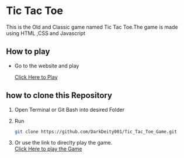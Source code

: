 # Tic Tac Toe
This is the Old and Classic game named Tic Tac Toe.The game is made using HTML ,CSS and Javascript
## How to play
 - Go to the website and play
    
   [Click Here to Play](https://darkdeity001.github.io/Tic_Tac_Toe_Game)
 
## how to clone this Repository
1. Open Terminal or Git Bash into desired Folder
2. Run
   
   ```bash
   git clone https://github.com/DarkDeity001/Tic_Tac_Toe_Game.git
   ```
3. Or use the link to direclty play the game.<br>
   [Click Here to play the Game ](https://drdead0.github.io/Tic_Tac_Toe_Game/)
